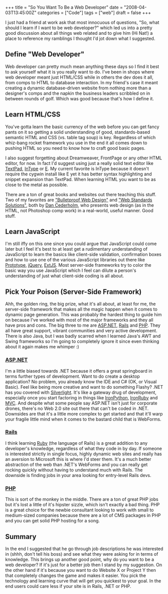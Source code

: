 +++
title = "So You Want To Be a Web Developer"
date = "2008-04-03T13:45:00Z"
categories = ["Code"]
tags = ["web"]
draft = false
+++

I just had a friend at work ask that most innocuous of questions, "So, what should I learn if I want to be web developer?" which led us into a pretty good discussion about all things web related and to give him (Hi Nat!) a place to reference my ramblings I thought I'd jot down what I suggested.

## Define "Web Developer"

Web developer can pretty much mean anything these days so I find it best to ask yourself what it is you really want to do. I've been in shops where web developer meant just HTML/CSS while in others the dev does it all, from comps to HTML to database interaction. In my friend's case it meant creating a dynamic database-driven website from nothing more than a designer's comps and the napkin the business leaders scribbled on in between rounds of golf. Which was good because that's how I define it.

## Learn HTML/CSS

You've gotta learn the basic currency of the web before you can get fancy pants on it so getting a solid understanding of good, standards-based semantic HTML and CSS (vs. table tag soup) is key. Regardless of which whiz-bang rocket framework you use in the end it all comes down to pushing HTML so you need to know how to craft good basic pages. 

I also suggest forgetting about Dreamweaver, FrontPage or any other HTML editor, for now. In fact I'd suggest using just a really solid text editor like [TextPad](http://www.textpad.com/), [InType](http://intype.info/home/index.php) or [E](http://www.e-texteditor.com/). My current favorite is InType because it doesn't require the cygwin install like E yet it has better syntax highlighting and snippet expansion than TextPad. When learning HTML you want to be as close to the metal as possible. 

There are a ton of great books and websites out there teaching this stuff. Two of my favorites are ["Bulletproof Web Design"](http://www.simplebits.com/publications/bulletproof/) and ["Web Standards Solutions"](/blog/admin/Pages/Web%20Standards%20Solutions), both by [Dan Cederholm](http://www.simplebits.com/), who presents web design (as in the HTML, not Photoshop comp work) in a real-world, useful manner. Good stuff. 

## Learn JavaScript

I'm still iffy on this one since you could argue that JavaScript could come later but I feel it's best to at least get a rudimentary understanding of JavaScript to learn the basics like client-side validation, confirmation boxes and how to use one of the various JavaScript libraries out there like [Prototype](http://www.prototypejs.org/), [jQuery](http://jquery.com/), [ExtJS](http://extjs.com/). Most server-side frameworks try to color the basic way you use JavaScript which I feel can dilute a person's understanding of just what client-side coding is all about. 

## Pick Your Poison (Server-Side Framework)

Ahh, the golden ring, the big prize, what it's all about, at least for me, the server-side framework that makes all the magic happen when it comes to dynamic page generation. This was probably the hardest thing to guide him on because I've worked with most of the major frameworks and they all have pros and cons. The big three to me are [ASP.NET](http://asp.net/), [Rails](http://www.rubyonrails.org/) and [PHP](http://www.php.net/). They all have great support, vibrant communities and very active development. There is also Java, but I was badly scarred when I learned Java's AWT and Swing frameworks so I'm going to completely ignore it since even thinking about it again makes me whimper :)

### [ASP.NET](http://asp.net/)

I'm a little biased towards .NET because it offers a great springboard in terms further types of development. Want to do create a desktop application? No problem, you already know the IDE and C# (OK, or Visual Basic). Feel like being more creative and want to do something Flashy? .NET has you covered with [Silverlight](http://silverlight.net/). It's like a gateway drug of development, especially once you start factoring in things like [IronPython](http://www.codeplex.com/Wiki/View.aspx?ProjectName=IronPython), [IronRuby](http://www.ironruby.net/) and [MVC](http://www.asp.net/mvc/). And despite what some people say ASP.NET isn't just for corporate drones, there's no Web 2.0 site out there that can't be coded in .NET. Downsides are that it's a little more complex to get started and that it'll warp your fragile little mind when it comes to the bastard child that is WebForms.

### [Rails](http://www.rubyonrails.org/)

I think learning [Ruby](http://www.ruby-lang.org/en/) (the language of Rails) is a great addition to any developer's knowledge, regardless of what they code in by day. If someone is interested strictly in single focus, highly dynamic web sites and really has an aversion to Microsoft this is where I'd steer them. It's a much better abstraction of the web than .NET's WebForms and you can really get rocking quickly without having to understand much with Rails. The downside is finding jobs in your area looking for entry-level Rails devs.

### [PHP](http://www.php.net/)

This is sort of the monkey in the middle. There are a ton of great PHP jobs but it's lost a little of it's hipster sizzle, which isn't exactly a bad thing. PHP is a great choice for the newbie consultant looking to work with small to medium-sized companies because there are a lot of CMS packages in PHP and you can get solid PHP hosting for a song.

## Summary

In the end I suggested that he go through job descriptions he was interested in (shhh, don't tell his boss) and see what they were asking for in terms of knowledge. This brings up another good point, why do you want to be a web developer? If it's just for a better job then I stand by my suggestion. On the other hand if it's because you want to do Website X or Project Y then that completely changes the game and makes it easier. You pick the technology and learning curve that will get you quickest to your goal. In the end users could care less if your site is in Rails, .NET or PHP.